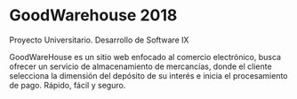 # GoodWarehouse 2018

Proyecto Universitario. Desarrollo de Software IX

GoodWareHouse es un sitio web enfocado al comercio electrónico, busca ofrecer un servicio de almacenamiento de mercancías, donde el cliente selecciona la dimensión del depósito de su interés e inicia el procesamiento de pago. Rápido, fácil y seguro.